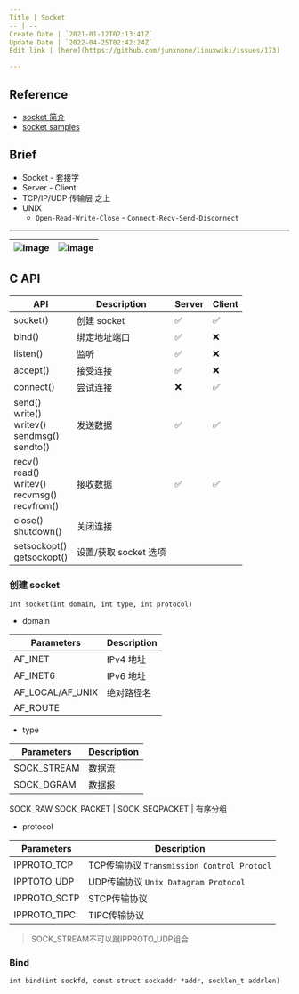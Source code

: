 ```yaml
---
Title | Socket
-- | --
Create Date | `2021-01-12T02:13:41Z`
Update Date | `2022-04-25T02:42:24Z`
Edit link | [here](https://github.com/junxnone/linuxwiki/issues/173)

---
```

## Reference
- [socket 简介](http://c.biancheng.net/view/2123.html)
- [socket samples](https://github.com/shineyr/Socket)

## Brief
- Socket - 套接字
- Server - Client
- TCP/IP/UDP 传输层 之上
- UNIX 
  - `Open-Read-Write-Close` - `Connect-Recv-Send-Disconnect`

----
![image](https://user-images.githubusercontent.com/2216970/104260621-d476b180-54be-11eb-9de3-798e07b584a3.png) | ![image](https://user-images.githubusercontent.com/2216970/104263724-1d316900-54c5-11eb-9137-3ff99a2303b8.png)
-- | --


## C API

API | Description | Server | Client
-- | -- | -- | --
socket() |  创建 socket |  ✅ | ✅
bind() | 绑定地址端口 | ✅ | ❌ 
listen() | 监听 | ✅| ❌
accept() | 接受连接 | ✅| ❌
connect() | 尝试连接| ❌ | ✅
send() <br> write() <br>writev() <br>sendmsg()<br> sendto() | 发送数据| ✅ | ✅
recv() <br> read() <br> writev() <br> recvmsg() <br> recvfrom()| 接收数据| ✅ | ✅
close()<br> shutdown() | 关闭连接
setsockopt()<br>getsockopt() | 设置/获取 socket 选项


### 创建 socket
`int socket(int domain, int type, int protocol)`

- domain

Parameters | Description
-- | -- 
AF_INET | IPv4 地址
AF_INET6 | IPv6 地址
AF_LOCAL/AF_UNIX | 绝对路径名
AF_ROUTE | 

- type

Parameters | Description
-- | -- 
SOCK_STREAM | 数据流
SOCK_DGRAM | 数据报
SOCK_RAW
SOCK_PACKET | 
SOCK_SEQPACKET | 有序分组

- protocol

Parameters | Description
-- | -- 
IPPROTO_TCP | TCP传输协议 `Transmission Control Protocl`
IPPTOTO_UDP | UDP传输协议 `Unix Datagram Protocol`
IPPROTO_SCTP | STCP传输协议
IPPROTO_TIPC | TIPC传输协议

> SOCK_STREAM不可以跟IPPROTO_UDP组合


### Bind
`int bind(int sockfd, const struct sockaddr *addr, socklen_t addrlen)`


